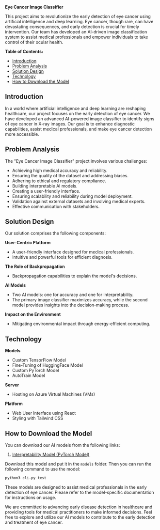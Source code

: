 **Eye Cancer Image Classifier**

This project aims to revolutionize the early detection of eye cancer using artificial intelligence and deep learning. Eye cancer, though rare, can have devastating consequences, and early detection is crucial for timely intervention. Our team has developed an AI-driven image classification system to assist medical professionals and empower individuals to take control of their ocular health.

**Table of Contents:**

- [Introduction](#introduction)
- [Problem Analysis](#problem-analysis)
- [Solution Design](#solution-design)
- [Technology](#technology)
- [How to Download the Model](#how-to-download-the-model)

## Introduction

In a world where artificial intelligence and deep learning are reshaping healthcare, our project focuses on the early detection of eye cancer. We have developed an advanced AI-powered image classifier to identify signs of eye cancer in X-ray images. Our goal is to enhance diagnostic capabilities, assist medical professionals, and make eye cancer detection more accessible.

## Problem Analysis

The "Eye Cancer Image Classifier" project involves various challenges:

- Achieving high medical accuracy and reliability.
- Ensuring the quality of the dataset and addressing biases.
- Adhering to ethical and regulatory compliance.
- Building interpretable AI models.
- Creating a user-friendly interface.
- Ensuring scalability and reliability during model deployment.
- Validation against external datasets and involving medical experts.
- Effective communication with stakeholders.

## Solution Design

Our solution comprises the following components:

**User-Centric Platform**
- A user-friendly interface designed for medical professionals.
- Intuitive and powerful tools for efficient diagnosis.

**The Role of Backpropagation**
- Backpropagation capabilities to explain the model's decisions.

**AI Models**
- Two AI models: one for accuracy and one for interpretability.
- The primary image classifier maximizes accuracy, while the second model provides insights into the decision-making process.

**Impact on the Environment**
- Mitigating environmental impact through energy-efficient computing.

## Technology

**Models**
- Custom TensorFlow Model
- Fine-Tuning of HuggingFace Model
- Custom PyTorch Model
- AutoTrain Model

**Server**
- Hosting on Azure Virtual Machines (VMs)

**Platform**
- Web User Interface using React
- Styling with Tailwind CSS

## How to Download the Model

You can download our AI models from the following links:

1. [Interpretability Model (PyTorch Model)](link-to-pytorch-model)

Download this model and put it in the `models` folder. Then you can run the following command to use the model:

```bash
python3 cli.py test
```

These models are designed to assist medical professionals in the early detection of eye cancer. Please refer to the model-specific documentation for instructions on usage.

We are committed to advancing early disease detection in healthcare and providing tools for medical practitioners to make informed decisions. Feel free to explore and utilize our AI models to contribute to the early detection and treatment of eye cancer.